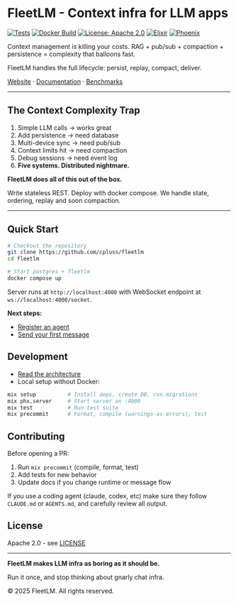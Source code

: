 # FleetLM - Context infra for LLM apps

[![Tests](https://github.com/cpluss/fleetlm/actions/workflows/test.yml/badge.svg)](https://github.com/cpluss/fleetlm/actions/workflows/test.yml)
[![Docker Build](https://github.com/cpluss/fleetlm/actions/workflows/docker-build.yml/badge.svg)](https://github.com/cpluss/fleetlm/actions/workflows/docker-build.yml)
[![License: Apache 2.0](https://img.shields.io/badge/License-Apache%202.0-blue.svg)](https://opensource.org/licenses/Apache-2.0)
[![Elixir](https://img.shields.io/badge/Elixir-1.18.4-purple.svg)](https://elixir-lang.org/)
[![Phoenix](https://img.shields.io/badge/Phoenix-1.8.1-red.svg)](https://phoenixframework.org/)

Context management is killing your costs. RAG + pub/sub + compaction + persistence = complexity that balloons fast.

FleetLM handles the full lifecycle: persist, replay, compact, deliver.

[Website](https://fleetlm.com/) · [Documentation](https://docs.fleetlm.com/) · [Benchmarks](https://fleetlm.com/#benchmarks)

---

## The Context Complexity Trap

1. Simple LLM calls → works great
2. Add persistence → need database
3. Multi-device sync → need pub/sub
4. Context limits hit → need compaction
5. Debug sessions → need event log
6. **Five systems. Distributed nightmare.**

**FleetLM does all of this out of the box.**

Write stateless REST. Deploy with docker compose. We handle state, ordering, replay and soon compaction.

---

## Quick Start

```bash
# Checkout the repository
git clone https://github.com/cpluss/fleetlm
cd fleetlm

# Start postgres + fleetlm
docker compose up
```

Server runs at `http://localhost:4000` with WebSocket endpoint at `ws://localhost:4000/socket`.

**Next steps:**
- [Register an agent](https://docs.fleetlm.com/quickstart#register-an-agent)
- [Send your first message](https://docs.fleetlm.com/quickstart#send-a-message)

## Development

- [Read the architecture](https://docs.fleetlm.com/architecture)
- Local setup without Docker:

```bash
mix setup          # Install deps, create DB, run migrations
mix phx.server     # Start server on :4000
mix test           # Run test suite
mix precommit      # Format, compile (warnings-as-errors), test
```

## Contributing

Before opening a PR:

1. Run `mix precommit` (compile, format, test)
2. Add tests for new behavior
3. Update docs if you change runtime or message flow

If you use a coding agent (claude, codex, etc) make sure they follow `CLAUDE.md` or `AGENTS.md`, and carefully review all output.

## License

Apache 2.0 - see [LICENSE](LICENSE)

---

**FleetLM makes LLM infra as boring as it should be.**

Run it once, and stop thinking about gnarly chat infra.

© 2025 FleetLM. All rights reserved.
